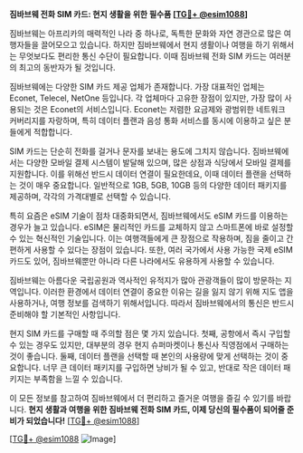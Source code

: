 **짐바브웨 전화 SIM 카드: 현지 생활을 위한 필수품 [[TG💪+ @esim1088](https://t.me/s/esim1088)]**

짐바브웨는 아프리카의 매력적인 나라 중 하나로, 독특한 문화와 자연 경관으로 많은 여행자들을 끌어모으고 있습니다. 하지만 짐바브웨에서 현지 생활이나 여행을 하기 위해서는 무엇보다도 편리한 통신 수단이 필요합니다. 이때 짐바브웨 전화 SIM 카드는 여러분의 최고의 동반자가 될 것입니다.

짐바브웨에는 다양한 SIM 카드 제공 업체가 존재합니다. 가장 대표적인 업체는 Econet, Telecel, NetOne 등입니다. 각 업체마다 고유한 장점이 있지만, 가장 많이 사용되는 것은 Econet의 서비스입니다. Econet는 저렴한 요금제와 광범위한 네트워크 커버리지를 자랑하며, 특히 데이터 플랜과 음성 통화 서비스를 동시에 이용하고 싶은 분들에게 적합합니다.

SIM 카드는 단순히 전화를 걸거나 문자를 보내는 용도에 그치지 않습니다. 짐바브웨에서는 다양한 모바일 결제 시스템이 발달해 있으며, 많은 상점과 식당에서 모바일 결제를 지원합니다. 이를 위해선 반드시 데이터 연결이 필요한데요, 이때 데이터 플랜을 선택하는 것이 매우 중요합니다. 일반적으로 1GB, 5GB, 10GB 등의 다양한 데이터 패키지를 제공하며, 각각의 가격대별로 선택할 수 있습니다.

특히 요즘은 eSIM 기술이 점차 대중화되면서, 짐바브웨에서도 eSIM 카드를 이용하는 경우가 늘고 있습니다. eSIM은 물리적인 카드를 교체하지 않고 스마트폰에 바로 설정할 수 있는 혁신적인 기술입니다. 이는 여행객들에게 큰 장점으로 작용하며, 짐을 줄이고 간편하게 사용할 수 있다는 장점이 있습니다. 또한, 여러 국가에서 사용 가능한 국제 eSIM 카드도 있어, 짐바브웨뿐만 아니라 다른 나라에서도 유용하게 사용할 수 있습니다.

짐바브웨는 아름다운 국립공원과 역사적인 유적지가 많아 관광객들이 많이 방문하는 지역입니다. 이러한 환경에서 데이터 연결이 중요한 이유는 길을 잃지 않기 위해 지도 앱을 사용하거나, 여행 정보를 검색하기 위해서입니다. 따라서 짐바브웨에서의 통신은 반드시 준비해야 할 기본적인 사항입니다.

현지 SIM 카드를 구매할 때 주의할 점은 몇 가지 있습니다. 첫째, 공항에서 즉시 구입할 수 있는 경우도 있지만, 대부분의 경우 현지 슈퍼마켓이나 통신사 직영점에서 구매하는 것이 좋습니다. 둘째, 데이터 플랜을 선택할 때 본인의 사용량에 맞게 선택하는 것이 중요합니다. 너무 큰 데이터 패키지를 구입하면 낭비가 될 수 있고, 반대로 작은 데이터 패키지는 부족함을 느낄 수 있습니다.

이 모든 정보를 참고하여 짐바브웨에서 더 편리하고 즐거운 여행을 즐길 수 있기를 바랍니다. **현지 생활과 여행을 위한 짐바브웨 전화 SIM 카드, 이제 당신의 필수품이 되어줄 준비가 되었습니다!** [[TG💪+ @esim1088](https://t.me/s/esim1088)]

[[TG💪+ @esim1088](https://t.me/s/esim1088) ![Image](https://i.postimg.cc/Y0z9fWf4/image.png)]
